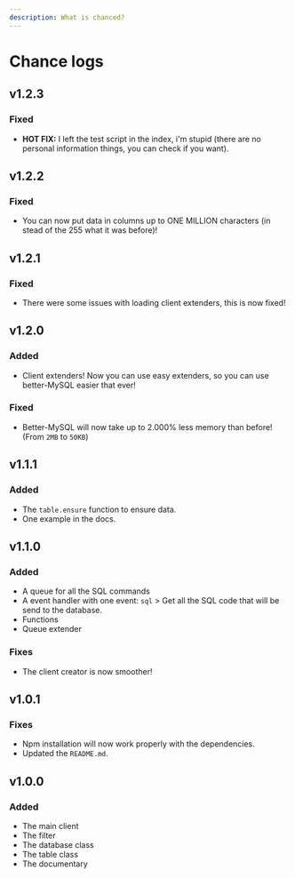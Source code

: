 ```yaml
---
description: What is chanced?
---
```


# Chance logs

## v1.2.3

### Fixed

* **HOT FIX:** I left the test script in the index, i'm stupid \(there are no personal information things, you can check if you want\).

## v1.2.2

### Fixed

* You can now put data in columns up to ONE MILLION characters \(in stead of the 255 what it was before\)!

## v1.2.1

### Fixed

* There were some issues with loading client extenders, this is now fixed!

## v1.2.0

### Added

* Client extenders! Now you can use easy extenders, so you can use better-MySQL easier that ever!

### Fixed

* Better-MySQL will now take up to 2.000% less memory than before! \(From `2MB` to `50KB`\)

## v1.1.1

### Added

* The `table.ensure` function to ensure data.
* One example in the docs.

## v1.1.0

### Added

* A queue for all the SQL commands
* A event handler with one event: `sql` &gt; Get all the SQL code that will be send to the database.
* Functions
* Queue extender

### Fixes

* The client creator is now smoother!

## v1.0.1

### Fixes

* Npm installation will now work properly with the dependencies.
* Updated the `README.md`.

## v1.0.0

### Added

* The main client
* The filter
* The database class
* The table class
* The documentary




